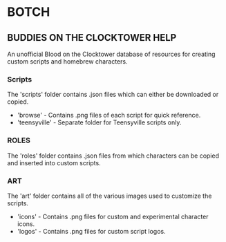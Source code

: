 # BOTCH
## BUDDIES ON THE CLOCKTOWER HELP
An unofficial Blood on the Clocktower database of resources for creating custom scripts and homebrew characters.

### Scripts
The 'scripts' folder contains .json files which can either be downloaded or copied.
- 'browse' - Contains .png files of each script for quick reference.
- 'teensyville' - Separate folder for Teensyville scripts only.

### ROLES
The 'roles' folder contains .json files from which characters can be copied and inserted into custom scripts.

### ART
The 'art' folder contains all of the various images used to customize the scripts.
- 'icons' - Contains .png files for custom and experimental character icons.
- 'logos' - Contains .png files for custom script logos.
